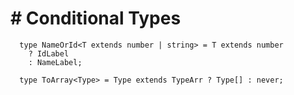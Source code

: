# # Conditional Types

```
  type NameOrId<T extends number | string> = T extends number
    ? IdLabel
    : NameLabel;

  type ToArray<Type> = Type extends TypeArr ? Type[] : never;
```
